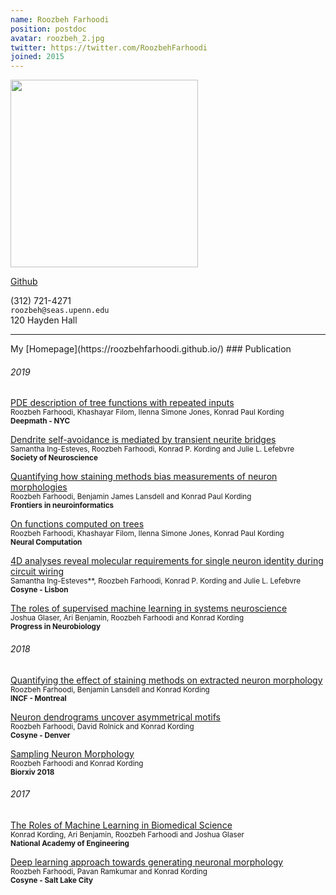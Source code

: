 ```yaml
---
name: Roozbeh Farhoodi
position: postdoc
avatar: roozbeh_2.jpg
twitter: https://twitter.com/RoozbehFarhoodi
joined: 2015
---
```


<img width="300" src="{{site.baseurl}}/images/people/{{page.avatar}}" data-action="zoom">

<a href="https://github.com/RoozbehFarhoodi"><i class="fa fa-github"></i> Github</a><br>

<i class="fa fa-mobile"></i> (312) 721-4271<br>
<i class="fa fa-envelope-o"></i> `roozbeh@seas.upenn.edu`<br>
<i class="fa fa-building"></i> 120 Hayden Hall


<hr>
My [Homepage](https://roozbehfarhoodi.github.io/)
### Publication

###### 2019
[PDE description of tree functions with repeated inputs](https://deepmath-conference.com/presentations) <br>
<sup>Roozbeh Farhoodi, Khashayar Filom, Ilenna Simone Jones, Konrad Paul Kording</sup> <br>
<sup>**Deepmath - NYC** 

[Dendrite self-avoidance is mediated by transient neurite bridges](https://www.abstractsonline.com/pp8/#!/7883/presentation/50793)  <br>
<sup>Samantha Ing-Esteves, Roozbeh Farhoodi, Konrad P. Kording and Julie L. Lefebvre</sup> <br>
<sup>**Society of Neuroscience** 

[Quantifying how staining methods bias measurements of neuron morphologies](https://www.frontiersin.org/articles/10.3389/fninf.2019.00036/full)
  <br>
<sup>Roozbeh Farhoodi, Benjamin James Lansdell and Konrad Paul Kording</sup> <br>
<sup>**Frontiers in neuroinformatics**  
 
[On functions computed on trees](https://arxiv.org/pdf/1904.02309.pdf)  <br>
<sup>Roozbeh Farhoodi, Khashayar Filom, Ilenna Simone Jones, Konrad Paul Kording</sup> <br>
<sup>**Neural Computation**  

[4D analyses reveal molecular requirements for single neuron identity during circuit wiring](http://cosyne.org/cosyne19/Cosyne2019_program_book.pdf) <br>
<sup>Samantha Ing-Esteves**, Roozbeh Farhoodi, Konrad P. Kording and Julie L. Lefebvre</sup> <br>
<sup>**Cosyne - Lisbon**  

[The roles of supervised machine learning in systems neuroscience](https://arxiv.org/abs/1805.08239)  <br>
<sup>Joshua Glaser, Ari Benjamin, Roozbeh Farhoodi and  Konrad Kording</sup> <br>
<sup>**Progress in Neurobiology**
 
###### 2018
[Quantifying the effect of staining methods on extracted neuron morphology](https://www.dropbox.com/preview/Project%20on%20Profile/quantifying-effect-staining.pdf)  <br>
<sup>Roozbeh Farhoodi, Benjamin Lansdell and Konrad Kording</sup> <br>
<sup>**INCF - Montreal** 

[Neuron dendrograms uncover asymmetrical motifs](https://www.dropbox.com/preview/Project%20on%20Profile/cosyne-abstract-neuron.pdf)<br>
<sup>Roozbeh Farhoodi, David Rolnick and Konrad Kording</sup> <br>
<sup>**Cosyne - Denver**

[Sampling Neuron Morphology](https://www.biorxiv.org/content/early/2018/01/15/248385) <br>
<sup>Roozbeh Farhoodi and Konrad Kording</sup> <br>
<sup>**Biorxiv 2018**

###### 2017
[The Roles of Machine Learning in Biomedical Science](https://www.naefrontiers.org/File.aspx?id=185177)  <br>
<sup>Konrad Kording, Ari Benjamin, Roozbeh Farhoodi and Joshua Glaser </sup> <br>
<sup>**National Academy of Engineering** 

[Deep learning approach towards generating neuronal morphology](http://www.cosyne.org/c/index.php?title=Cosyne2017_posters_1)<br>
<sup>Roozbeh Farhoodi, Pavan Ramkumar and Konrad Kording</sup> <br>
<sup>**Cosyne - Salt Lake City** 

